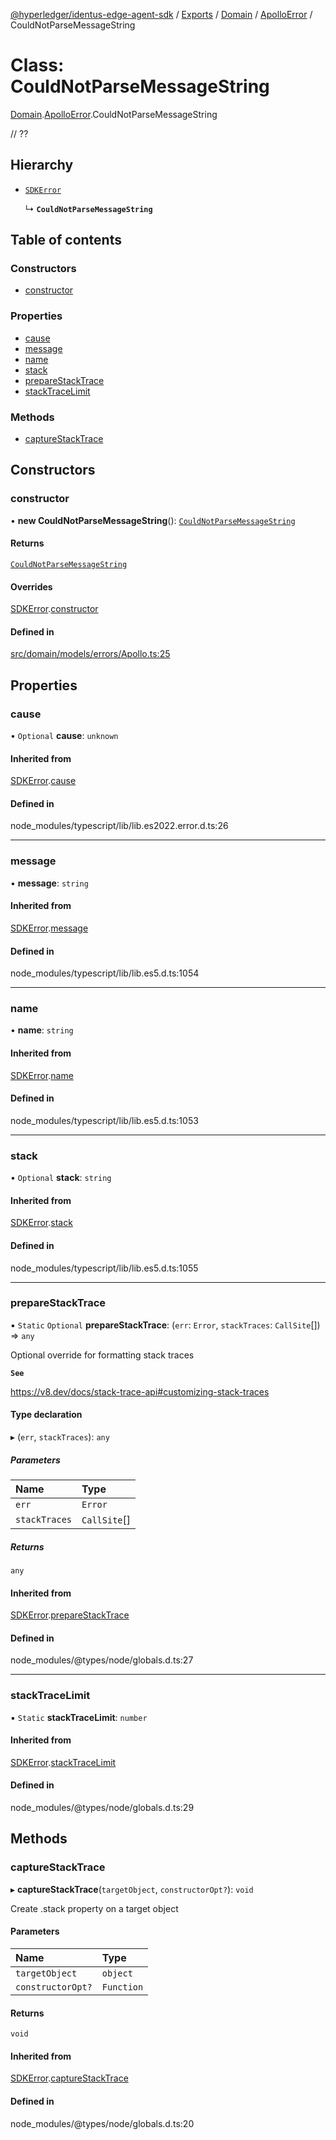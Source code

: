 [@hyperledger/identus-edge-agent-sdk](../README.md) / [Exports](../modules.md) / [Domain](../modules/Domain.md) / [ApolloError](../modules/Domain.ApolloError.md) / CouldNotParseMessageString

# Class: CouldNotParseMessageString

[Domain](../modules/Domain.md).[ApolloError](../modules/Domain.ApolloError.md).CouldNotParseMessageString

// ??

## Hierarchy

- [`SDKError`](Domain.CommonError.SDKError.md)

  ↳ **`CouldNotParseMessageString`**

## Table of contents

### Constructors

- [constructor](Domain.ApolloError.CouldNotParseMessageString.md#constructor)

### Properties

- [cause](Domain.ApolloError.CouldNotParseMessageString.md#cause)
- [message](Domain.ApolloError.CouldNotParseMessageString.md#message)
- [name](Domain.ApolloError.CouldNotParseMessageString.md#name)
- [stack](Domain.ApolloError.CouldNotParseMessageString.md#stack)
- [prepareStackTrace](Domain.ApolloError.CouldNotParseMessageString.md#preparestacktrace)
- [stackTraceLimit](Domain.ApolloError.CouldNotParseMessageString.md#stacktracelimit)

### Methods

- [captureStackTrace](Domain.ApolloError.CouldNotParseMessageString.md#capturestacktrace)

## Constructors

### constructor

• **new CouldNotParseMessageString**(): [`CouldNotParseMessageString`](Domain.ApolloError.CouldNotParseMessageString.md)

#### Returns

[`CouldNotParseMessageString`](Domain.ApolloError.CouldNotParseMessageString.md)

#### Overrides

[SDKError](Domain.CommonError.SDKError.md).[constructor](Domain.CommonError.SDKError.md#constructor)

#### Defined in

[src/domain/models/errors/Apollo.ts:25](https://github.com/hyperledger-identus/sdk-ts/blob/bc699428ddd8313d8025ef810d8e7784a65f26cc/src/domain/models/errors/Apollo.ts#L25)

## Properties

### cause

• `Optional` **cause**: `unknown`

#### Inherited from

[SDKError](Domain.CommonError.SDKError.md).[cause](Domain.CommonError.SDKError.md#cause)

#### Defined in

node_modules/typescript/lib/lib.es2022.error.d.ts:26

___

### message

• **message**: `string`

#### Inherited from

[SDKError](Domain.CommonError.SDKError.md).[message](Domain.CommonError.SDKError.md#message)

#### Defined in

node_modules/typescript/lib/lib.es5.d.ts:1054

___

### name

• **name**: `string`

#### Inherited from

[SDKError](Domain.CommonError.SDKError.md).[name](Domain.CommonError.SDKError.md#name)

#### Defined in

node_modules/typescript/lib/lib.es5.d.ts:1053

___

### stack

• `Optional` **stack**: `string`

#### Inherited from

[SDKError](Domain.CommonError.SDKError.md).[stack](Domain.CommonError.SDKError.md#stack)

#### Defined in

node_modules/typescript/lib/lib.es5.d.ts:1055

___

### prepareStackTrace

▪ `Static` `Optional` **prepareStackTrace**: (`err`: `Error`, `stackTraces`: `CallSite`[]) => `any`

Optional override for formatting stack traces

**`See`**

https://v8.dev/docs/stack-trace-api#customizing-stack-traces

#### Type declaration

▸ (`err`, `stackTraces`): `any`

##### Parameters

| Name | Type |
| :------ | :------ |
| `err` | `Error` |
| `stackTraces` | `CallSite`[] |

##### Returns

`any`

#### Inherited from

[SDKError](Domain.CommonError.SDKError.md).[prepareStackTrace](Domain.CommonError.SDKError.md#preparestacktrace)

#### Defined in

node_modules/@types/node/globals.d.ts:27

___

### stackTraceLimit

▪ `Static` **stackTraceLimit**: `number`

#### Inherited from

[SDKError](Domain.CommonError.SDKError.md).[stackTraceLimit](Domain.CommonError.SDKError.md#stacktracelimit)

#### Defined in

node_modules/@types/node/globals.d.ts:29

## Methods

### captureStackTrace

▸ **captureStackTrace**(`targetObject`, `constructorOpt?`): `void`

Create .stack property on a target object

#### Parameters

| Name | Type |
| :------ | :------ |
| `targetObject` | `object` |
| `constructorOpt?` | `Function` |

#### Returns

`void`

#### Inherited from

[SDKError](Domain.CommonError.SDKError.md).[captureStackTrace](Domain.CommonError.SDKError.md#capturestacktrace)

#### Defined in

node_modules/@types/node/globals.d.ts:20
